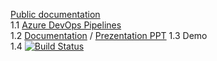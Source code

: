 [Public documentation](https://learn.microsoft.com/en-us/azure/cloud-adoption-framework/ready/landing-zone/terraform-landing-zone)  
1.1 [Azure DevOps Pipelines](https://dev.azure.com/CloudAutomationProject/Automation/_build)   
1.2 [Documentation](https://learn.hashicorp.com/tutorials/terraform/microsoft-caf-enterprise-scale)  / [Prezentation PPT]()
1.3 Demo  
1.4 [![Build Status](https://dev.azure.com/dutzageoorge/Learn%20Azure%20DevOps/_apis/build/status/dutza.learn-terraform-microsoft-caf-enterprise-scale?branchName=main)](https://dev.azure.com/dutzageoorge/Learn%20Azure%20DevOps/_build/latest?definitionId=4&branchName=main)
